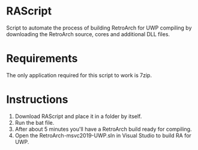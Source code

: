 # RAScript
Script to automate the process of building RetroArch for UWP compiling by downloading the RetroArch source, cores and additional DLL files.

# Requirements
The only application required for this script to work is 7zip.

# Instructions
1. Download RAScript and place it in a folder by itself.
2. Run the bat file.
3. After about 5 minutes you'll have a RetroArch build ready for compiling.
4. Open the RetroArch-msvc2019-UWP.sln in Visual Studio to build RA for UWP.
